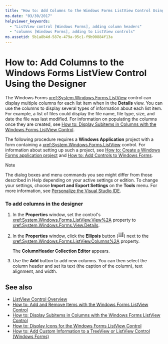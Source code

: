 ```yaml
---
title: "How to: Add Columns to the Windows Forms ListView Control Using the Designer"
ms.date: "03/30/2017"
helpviewer_keywords: 
  - "ListView control [Windows Forms], adding column headers"
  - "columns [Windows Forms], adding to ListView controls"
ms.assetid: 5b1a8b4d-587e-479a-95c1-f9b90884f13a
---
```

# How to: Add Columns to the Windows Forms ListView Control Using the Designer
The Windows Forms <xref:System.Windows.Forms.ListView> control can display multiple columns for each list item when in the **Details** view. You can use the columns to display several types of information about each list item. For example, a list of files could display the file name, file type, size, and date the file was last modified. For information on populating the columns once they are created, see [How to: Display Subitems in Columns with the Windows Forms ListView Control](../../../../docs/framework/winforms/controls/how-to-display-subitems-in-columns-with-the-windows-forms-listview-control.md).  
  
 The following procedure requires a **Windows Application** project with a form containing a <xref:System.Windows.Forms.ListView> control. For information about setting up such a project, see [How to: Create a Windows Forms application project](/visualstudio/ide/step-1-create-a-windows-forms-application-project) and [How to: Add Controls to Windows Forms](../../../../docs/framework/winforms/controls/how-to-add-controls-to-windows-forms.md).  
  
> [!NOTE]
>  The dialog boxes and menu commands you see might differ from those described in Help depending on your active settings or edition. To change your settings, choose **Import and Export Settings** on the **Tools** menu. For more information, see [Personalize the Visual Studio IDE](/visualstudio/ide/personalizing-the-visual-studio-ide).  
  
### To add columns in the designer  
  
1.  In the **Properties** window, set the control's <xref:System.Windows.Forms.ListView.View%2A> property to <xref:System.Windows.Forms.View.Details>.  
  
2.  In the **Properties** window, click the **Ellipsis** button (![VisualStudioEllipsesButton screenshot](./media/how-to-add-columns-to-the-windows-forms-listview-control-using-the-designer/visual-studio-ellipsis-button.png "Use the ellipsis button to access the CellStyle Builder dialog box.")) next to the <xref:System.Windows.Forms.ListView.Columns%2A> property.  
  
     The **ColumnHeader Collection Editor** appears.  
  
3.  Use the **Add** button to add new columns. You can then select the column header and set its text (the caption of the column), text alignment, and width.  
  
## See also
- [ListView Control Overview](../../../../docs/framework/winforms/controls/listview-control-overview-windows-forms.md)
- [How to: Add and Remove Items with the Windows Forms ListView Control](../../../../docs/framework/winforms/controls/how-to-add-and-remove-items-with-the-windows-forms-listview-control.md)
- [How to: Display Subitems in Columns with the Windows Forms ListView Control](../../../../docs/framework/winforms/controls/how-to-display-subitems-in-columns-with-the-windows-forms-listview-control.md)
- [How to: Display Icons for the Windows Forms ListView Control](../../../../docs/framework/winforms/controls/how-to-display-icons-for-the-windows-forms-listview-control.md)
- [How to: Add Custom Information to a TreeView or ListView Control (Windows Forms)](../../../../docs/framework/winforms/controls/add-custom-information-to-a-treeview-or-listview-control-wf.md)
